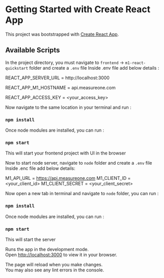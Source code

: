# Getting Started with Create React App

This project was bootstrapped with [Create React App](https://github.com/facebook/create-react-app).

## Available Scripts

In the project directory, you must navigate to `frontend` -> `m1-react-quickstart` folder and create a `.env` file
Inside .env file add below details :

REACT_APP_SERVER_URL = http://localhost:3000

REACT_APP_M1_HOSTNAME = api.measureone.com

REACT_APP_ACCESS_KEY = <your_access_key>

Now navigate to the same location in your terminal and run :
### `npm install`

Once node modules are installed, you can run :
### `npm start`

This will start your frontend project with UI in the browser

Now to start node server, navigate to `node` folder and create a `.env` file
Inside .enc file add below details:

M1_API_URL = https://api.measureone.com
M1_CLIENT_ID = <your_client_id>
M1_CLIENT_SECRET = <your_client_secret>

Now open a new tab in terminal and navigate to `node` folder, you can run : 
### `npm install`

Once node modules are installed, you can run :
### `npm start`

This will start the server

Runs the app in the development mode.\
Open [http://localhost:3000](http://localhost:3001) to view it in your browser.

The page will reload when you make changes.\
You may also see any lint errors in the console.




